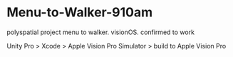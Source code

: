 # Menu-to-Walker-910am
 polyspatial project menu to walker. visionOS. confirmed to work

Unity Pro > Xcode > Apple Vision Pro Simulator > build to Apple Vision Pro
